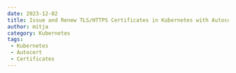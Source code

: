 ```yaml
---
date: 2023-12-02
title: Issue and Renew TLS/HTTPS Certificates in Kubernetes with Autocert
author: mitja
category: Kubernetes
tags:
 - Kubernetes
 - Autocert
 - Certificates
---
```


